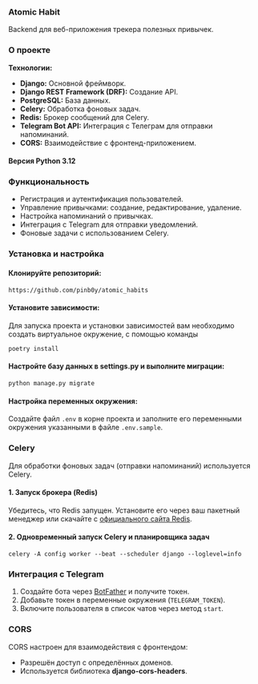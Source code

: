 ### Atomic Habit
Backend для веб-приложения трекера полезных привычек.
### О проекте

**Технологии:**
- **Django:** Основной фреймворк.
- **Django REST Framework (DRF):** Создание API.
- **PostgreSQL:** База данных.
- **Celery:** Обработка фоновых задач.
- **Redis:** Брокер сообщений для Celery.
- **Telegram Bot API:** Интеграция с Телеграм для отправки напоминаний.
- **CORS:** Взаимодействие с фронтенд-приложением.


   
####  Версия **Python 3.12**


### Функциональность

- Регистрация и аутентификация пользователей.
- Управление привычками: создание, редактирование, удаление. 
- Настройка напоминаний о привычках.
- Интеграция с Telegram для отправки уведомлений.
- Фоновые задачи с использованием Celery.

### Установка и настройка

#### Клонируйте репозиторий:
```
https://github.com/pinb0y/atomic_habits
```
#### Установите зависимости:
Для запуска проекта и установки зависимостей вам необходимо создать виртуальное окружение, с помощью команды
```
poetry install
```

#### Настройте базу данных в settings.py и выполните миграции:
```
python manage.py migrate
```

#### Настройка переменных окружения:
Создайте файл `.env` в корне проекта и заполните его переменными окружения указанными в файле `.env.sample`.

### Celery
Для обработки фоновых задач (отправки напоминаний) используется Celery.

#### 1. Запуск брокера (Redis)
Убедитесь, что Redis запущен. Установите его через ваш пакетный менеджер или скачайте с [официального сайта Redis](https://redis.io/).

#### 2. Одновременный запуск Celery и планировщика задач
```
celery -A config worker --beat --scheduler django --loglevel=info

```
### Интеграция с Telegram
1. Создайте бота через [BotFather](https://t.me/BotFather) и получите токен.
2. Добавьте токен в переменные окружения (`TELEGRAM_TOKEN`).
3. Включите пользователя в список чатов через метод `start`.

### CORS
CORS настроен для взаимодействия с фронтендом:

- Разрешён доступ с определённых доменов.
- Используется библиотека **django-cors-headers**.
